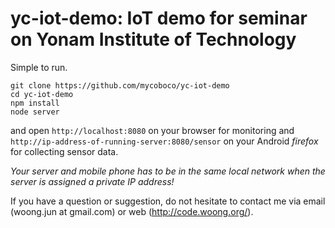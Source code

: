 yc-iot-demo: IoT demo for seminar on Yonam Institute of Technology
==================================================================

Simple to run.

```
git clone https://github.com/mycoboco/yc-iot-demo
cd yc-iot-demo
npm install
node server
```

and open `http://localhost:8080` on your browser for monitoring and
`http://ip-address-of-running-server:8080/sensor` on your Android _firefox_ for
collecting sensor data.

_Your server and mobile phone has to be in the same local network when the
server is assigned a private IP address!_

If you have a question or suggestion, do not hesitate to contact me via email
(woong.jun at gmail.com) or web (http://code.woong.org/).
